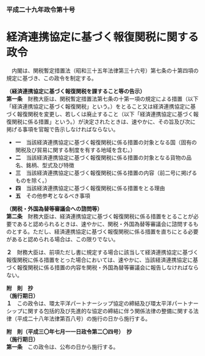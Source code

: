 ### 平成二十九年政令第十号  
# 経済連携協定に基づく報復関税に関する政令  
　内閣は、関税暫定措置法（昭和三十五年法律第三十六号）第七条の十第四項の規定に基づき、この政令を制定する。  
  
**（経済連携協定に基づく報復関税を課すること等の告示）**  
**第一条**　財務大臣は、関税暫定措置法第七条の十第一項の規定による措置（以下「経済連携協定に基づく報復関税」という。）をとること又は経済連携協定に基づく報復関税を変更し、若しくは廃止すること（以下「経済連携協定に基づく報復関税に係る措置」という。）が決定されたときは、速やかに、その旨及び次に掲げる事項を官報で告示しなければならない。  
* **一**　当該経済連携協定に基づく報復関税に係る措置の対象となる国（固有の関税及び貿易に関する制度を有する地域を含む。）  
* **二**　当該経済連携協定に基づく報復関税に係る措置の対象となる貨物の品名、銘柄、型式及び特徴  
* **三**　当該経済連携協定に基づく報復関税に係る措置の内容（前二号に掲げるものを除く。）  
* **四**　当該経済連携協定に基づく報復関税に係る措置をとる理由  
* **五**　その他参考となるべき事項  
  
**（関税・外国為替等審議会への諮問等）**  
**第二条**　財務大臣は、経済連携協定に基づく報復関税に係る措置をとることが必要であると認められるときは、速やかに、関税・外国為替等審議会に諮問するものとする。ただし、経済連携協定に基づく報復関税に係る措置を直ちにとる必要があると認められる場合は、この限りでない。  
  
**２**　財務大臣は、前項ただし書に規定する場合に該当して経済連携協定に基づく報復関税に係る措置をとった場合においては、速やかに、当該経済連携協定に基づく報復関税に係る措置の内容を関税・外国為替等審議会に報告しなければならない。  
  
**附　則　抄**  
**（施行期日）**  
**１**　この政令は、環太平洋パートナーシップ協定の締結及び環太平洋パートナーシップに関する包括的及び先進的な協定の締結に伴う関係法律の整備に関する法律（平成二十八年法律第百八号）の施行の日から施行する。  
  
**附　則（平成三〇年七月一一日政令第二〇四号）　抄**  
**（施行期日）**  
**第一条**　この政令は、公布の日から施行する。  
  
